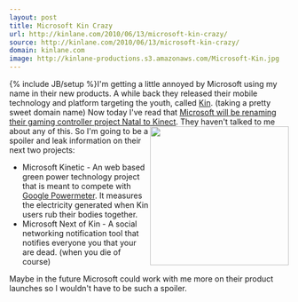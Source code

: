 ```yaml
---
layout: post
title: Microsoft Kin Crazy
url: http://kinlane.com/2010/06/13/microsoft-kin-crazy/
source: http://kinlane.com/2010/06/13/microsoft-kin-crazy/
domain: kinlane.com
image: http://kinlane-productions.s3.amazonaws.com/Microsoft-Kin.jpg
---
```

{% include JB/setup %}I'm getting a little annoyed by Microsoft using my name in their new products. A while back they released their mobile technology and platform targeting the youth, called <a href="http://www.kin.com/">Kin</a>. (taking a pretty sweet domain name) Now today I've read that <a href="http://www.readwriteweb.com/archives/microsofts_project_natal_controller_to_be_called_k.php">Microsoft will be renaming their gaming controller project Natal to Kinect</a>. They haven't talked to me about any of this.<img class="c1" title="Kin" src="http://kinlane-productions.s3.amazonaws.com/Microsoft-Kin.jpg" alt="" width="250" align="right" /> So I'm going to be a spoiler and leak information on their next two projects:
<ul class="mainlist">
     <li>Microsoft Kinetic - An web based green power technology project that is meant to compete with <a href="http://www.google.com/powermeter/about/">Google Powermeter</a>. It measures the electricity generated when Kin users rub their bodies together.
     </li>
     <li>Microsoft Next of Kin - A social networking notification tool that notifies everyone you that your are dead. (when you die of course)
     </li>
</ul>Maybe in the future Microsoft could work with me more on their product launches so I wouldn't have to be such a spoiler.
